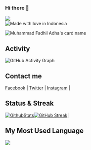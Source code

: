 ### Hi there 👋
<!-- ![Profile views](https://komarev.com/ghpvc/?username=defadels&color=brightgreen) -->

<img src="https://komarev.com/ghpvc/?username=defadels&style=for-the-badge&color=7f3ace&bg=000"/><br/>
![Made with love in Indonesia](https://madewithlove.now.sh/id?heart=true&colorA=%23000000&colorB=%23ff0000&template=for-the-badge)

![Muhammad Fadhil Adha's card name](https://cardivo.vercel.app/api?name=Muhammad%20Fadhil%20Adha&description=Hi,%20i%27m%20a%20front%20end%20web%20developer%20and%20i%27m%2020%20y.o.%20Nice%20to%20meet%20you%20%F0%9F%91%8B&image=https://avatars.githubusercontent.com/u/59252427?v=4&backgroundColor=%23ecf0f1&instagram=fadhil.adhaa&linkedin=%Muhammad%20Fadhil%20Adha%20%20&github=defadels&twitter=defadels&pattern=ticTacToe&colorPattern=%23eaeaea)

## Activity

![GitHub Activity Graph](https://activity-graph.herokuapp.com/graph?username=defadels&bg_color=ecf0f1&color=000000&line=7f3ace&point=000000&area=true&hide_border=true)


<!-- (https://github.com/defadels)|<img width="432" src="https://github-readme-stats-eight-theta.vercel.app/api/top-langs/?username=defadels&layout=compact&langs_count=8&theme=midnight-purple&hide=css,tsql,html,scss,less,makefile,shell,dockerfile&hide_border=true" /><br/> -->



## Contact me

[Facebook](https://facebook.com/defadels) | [Twitter](https://twitter.com/defadels) | [Instagram](https://instagram.com/fadhil.adhaa) |  

<!-- Here are some ideas to get you started: -->
<!-- 
- 🔭 I’m currently working on ...
- 🌱 I’m currently learning ...
- 👯 I’m looking to collaborate on ...
- 🤔 I’m looking for help with ...
- 💬 Ask me about ...
- 📫 How to reach me: ...
- 😄 Pronouns: ...
- ⚡ Fun fact: ... -->

## Status & Streak

[![GithubStats](https://github-readme-stats.vercel.app/api?username=defadels&show_icons=true)](https://github.com/defadels)[![GitHub Streak](https://github-readme-streak-stats.herokuapp.com?user=defadels&show_icons=true)](https://github.com/defadels)|

## My Most Used Language

<img src="https://github-readme-stats.vercel.app/api/top-langs/?username=defadels&theme=vue">
